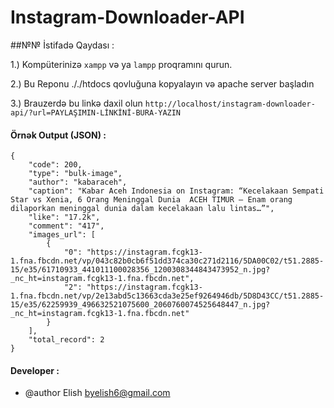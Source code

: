 # Instagram-Downloader-API


##№№ İstifadə Qaydası :


1.) Kompüterinizə `xampp` və ya `lampp` proqramını qurun.

2.) Bu Reponu ././htdocs qovluğuna kopyalayın və apache server başladın

3.) Brauzerdə bu linkə daxil olun `http://localhost/instagram-downloader-api/?url=PAYLAŞIMIN-LİNKİNİ-BURA-YAZIN`

#### Örnək Output (JSON) :
```
{
    "code": 200,
    "type": "bulk-image",
    "author": "kabaraceh",
    "caption": "Kabar Aceh Indonesia on Instagram: “Kecelakaan Sempati Star vs Xenia, 6 Orang Meninggal Dunia  ACEH TIMUR – Enam orang dilaporkan meninggal dunia dalam kecelakaan lalu lintas…”",
    "like": "17.2k",
    "comment": "417",
    "images_url": [
        {
            "0": "https://instagram.fcgk13-1.fna.fbcdn.net/vp/043c82b0cb6f51dd374ca30c271d2116/5DA00C02/t51.2885-15/e35/61710933_441011100028356_1200308344843473952_n.jpg?_nc_ht=instagram.fcgk13-1.fna.fbcdn.net",
            "2": "https://instagram.fcgk13-1.fna.fbcdn.net/vp/2e13abd5c13663cda3e25ef9264946db/5D8D43CC/t51.2885-15/e35/62259939_496632521075600_2060760074525648447_n.jpg?_nc_ht=instagram.fcgk13-1.fna.fbcdn.net"
        }
    ],
    "total_record": 2
}
```

#### Developer :
 * @author    Elish <byelish6@gmail.com>
